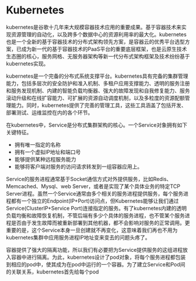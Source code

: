 # Kubernetes

kubernetes是谷歌十几年来大规模容器技术应用的重要成果。基于容器技术来实现资源管理的自动化，以及跨多个数据中心的资源利用率的最大化。kubernetes也是一个全新的基于容器技术的分布式架构领先方案，是容器云的优秀平台选型方案，已成为新一代的基于容器技术的PaaS平台的重要底层框架，也是云原生技术生态圈的核心，服务网格、无服务器架构等新一代分布式架构框架及技术纷纷基于kubernetes实现。

kubernetes是一个完备的分布式系统支撑平台。kubernetes具有完备的集群管理能力，包括多层次的安全防护和准入机制、多租户应用支撑能力、透明的服务注册和服务发现机制、内建的智能负载均衡器、强大的故障发现和自我修复能力、服务滚动升级和在线扩容能力、可扩展的资源自动调度机制，以及多粒度的资源配额管理能力。同时，kubernetes提供了完善的管理工具，这些工具涵盖了包括开发、部署测试、运维监控在内的各个环节。


在kubernetes中，Service是分布式集群架构的核心。一个Service对象拥有如下关键特征。

+ 拥有唯一指定的名称
+ 拥有一个虚拟IP地址和端口号
+ 能够提供某种远程服务能力
+ 能够将客户端对服务的访问请求转发到一组容器应用上。


Service的服务进程通常基于Socket通信方式对外提供服务，比如Redis、Memcached、Mysql、web Server，或者是实现了某个具体业务的特定TCP Server进程。虽然一个Service通常由多个相关的服务进程提供服务，每个服务进程都有一个独立的Endpoint(IP+Port)访问点，但Kubernetes能够让我们通过Service(ClusterIP+Service Port)连接指定的服务。有了kubernetes内建的透明负载均衡和故障恢复机制，不管后端有多少个具体的服务进程，也不管某个服务进程是否由于发生故障而被重新部署到其他机器，都不会影响对服务的正常调用。更重要的是，这个Service本身一旦创建就不再变化，这意味着我们再也不用为kubernetes集群中应用服务进程IP地址变来变去的问题头疼了。

容器提供了强大的隔离功能，所以我们有必要把为Service提供服务的这组进程放入容器中进行隔离。为此，kubernetes设计了pod对象，将每个服务进程都包装到相应的pod中，使其成为在pod中运行的一个容器。为了建立Service和Pod间的关联关系，kubernetes首先给每个pod